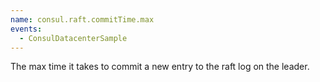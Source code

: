 ```yaml
---
name: consul.raft.commitTime.max
events:
  - ConsulDatacenterSample
---
```


The max time it takes to commit a new entry to the raft log on the leader.
